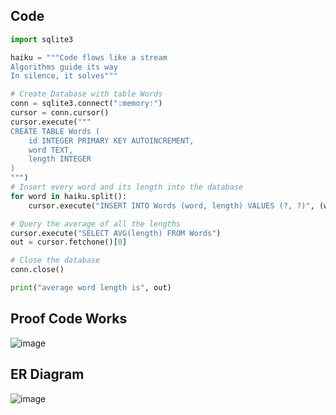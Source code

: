 ## Code
```.py
import sqlite3

haiku = """Code flows like a stream
Algorithms guide its way
In silence, it solves"""

# Create Database with table Words
conn = sqlite3.connect(":memory:")
cursor = conn.cursor()
cursor.execute("""
CREATE TABLE Words (
    id INTEGER PRIMARY KEY AUTOINCREMENT,
    word TEXT,
    length INTEGER
)
""")
# Insert every word and its length into the database
for word in haiku.split():
    cursor.execute("INSERT INTO Words (word, length) VALUES (?, ?)", (word, len(word)))

# Query the average of all the lengths
cursor.execute("SELECT AVG(length) FROM Words")
out = cursor.fetchone()[0]

# Close the database
conn.close()

print("average word length is", out)

```

## Proof Code Works

![image](https://github.com/user-attachments/assets/b69a9088-9a5a-4cf2-bee3-a9ed7c538d4f)


## ER Diagram
![image](https://github.com/user-attachments/assets/39847fbe-8cf8-4b2d-baef-cfdf3cfdb298)

